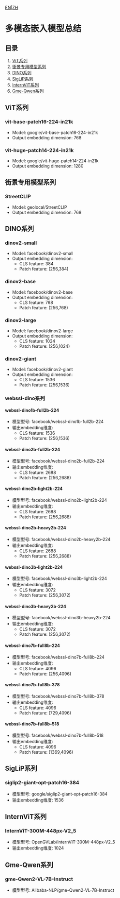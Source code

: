 [EN](embedding_models_summary.md)|[ZH](../zh/embedding_models_summary.md)

# 多模态嵌入模型总结

## 目录
1. [ViT系列](#vit系列)
2. [街景专用模型系列](#街景专用模型系列)
3. [DINO系列](#dino系列)
4. [SigLiP系列](#siglip系列)
5. [InternViT系列](#internvit系列)
6. [Gme-Qwen系列](#gme-qwen系列)

## ViT系列

### vit-base-patch16-224-in21k
- Model: google/vit-base-patch16-224-in21k
- Output embedding dimension: 768

### vit-huge-patch14-224-in21k
- Model: google/vit-huge-patch14-224-in21k
- Output embedding dimension: 1280

## 街景专用模型系列

### StreetCLIP
- Model: geolocal/StreetCLIP
- Output embedding dimension: 768

## DINO系列

### dinov2-small
- Model: facebook/dinov2-small
- Output embedding dimension: 
  - CLS feature: 384
  - Patch feature: (256,384)

### dinov2-base
- Model: facebook/dinov2-base
- Output embedding dimension:
  - CLS feature: 768
  - Patch feature: (256,768)

### dinov2-large
- Model: facebook/dinov2-large
- Output embedding dimension:
  - CLS feature: 1024
  - Patch feature: (256,1024)

### dinov2-giant
- Model: facebook/dinov2-giant
- Output embedding dimension:
  - CLS feature: 1536
  - Patch feature: (256,1536)

### webssl-dino系列

#### webssl-dino1b-full2b-224
- 模型型号: facebook/webssl-dino1b-full2b-224
- 输出embedding维度:
  - CLS feature: 1536
  - Patch feature: (256,1536)

#### webssl-dino2b-full2b-224
- 模型型号: facebook/webssl-dino2b-full2b-224
- 输出embedding维度:
  - CLS feature: 2688
  - Patch feature: (256,2688)

#### webssl-dino2b-light2b-224
- 模型型号: facebook/webssl-dino2b-light2b-224
- 输出embedding维度:
  - CLS feature: 2688
  - Patch feature: (256,2688)

#### webssl-dino2b-heavy2b-224
- 模型型号: facebook/webssl-dino2b-heavy2b-224
- 输出embedding维度:
  - CLS feature: 2688
  - Patch feature: (256,2688)

#### webssl-dino3b-light2b-224
- 模型型号: facebook/webssl-dino3b-light2b-224
- 输出embedding维度:
  - CLS feature: 3072
  - Patch feature: (256,3072)

#### webssl-dino3b-heavy2b-224
- 模型型号: facebook/webssl-dino3b-heavy2b-224
- 输出embedding维度:
  - CLS feature: 3072
  - Patch feature: (256,3072)

#### webssl-dino7b-full8b-224
- 模型型号: facebook/webssl-dino7b-full8b-224
- 输出embedding维度:
  - CLS feature: 4096
  - Patch feature: (256,4096)

#### webssl-dino7b-full8b-378
- 模型型号: facebook/webssl-dino7b-full8b-378
- 输出embedding维度:
  - CLS feature: 4096
  - Patch feature: (729,4096)

#### webssl-dino7b-full8b-518
- 模型型号: facebook/webssl-dino7b-full8b-518
- 输出embedding维度:
  - CLS feature: 4096
  - Patch feature: (1369,4096)

## SigLiP系列

### siglip2-giant-opt-patch16-384
- 模型型号: google/siglip2-giant-opt-patch16-384
- 输出embedding维度: 1536

## InternViT系列

### InternViT-300M-448px-V2_5
- 模型型号: OpenGVLab/InternViT-300M-448px-V2_5
- 输出embedding维度: 1024

## Gme-Qwen系列

### gme-Qwen2-VL-7B-Instruct
- 模型型号: Alibaba-NLP/gme-Qwen2-VL-7B-Instruct 